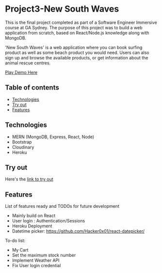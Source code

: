 # Project3-New South Waves
This is the final project completed as part of a Software Engineer Immersive course at GA Sydney. The purpose of this project was to build a web application from scratch, based on React/Node.js knowledge along with MongoDB. 

'New South Waves' is a web application where you can book surfing product as well as some beach product you would need. Users can also sign up and browse the available products, or get information about the animal rescue centres.

[Play Demo Here](https://inspiring-hamilton-ec1de5.netlify.app/)

## Table of contents
* [Technologies](#technologies)
* [Try out](#try-out)
* [Features](#features)

## Technologies
* MERN (MongoDB, Express, React, Node)
* Bootstrap
* Cloudinary
* Heroku

## Try out
Here's the [link to try out](https://inspiring-hamilton-ec1de5.netlify.app/)

## Features
List of features ready and TODOs for future development
* Mainly build on React
* User login : Authentication/Sessions
* Heroku Deployment
* Datetime picker: https://github.com/Hacker0x01/react-datepicker/

To-do list:
* My Cart
* Set the maximum stock number
* Implement Weather API
* Fix User login credential
